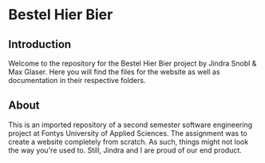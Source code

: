 # Bestel Hier Bier
## Introduction
Welcome to the repository for the Bestel Hier Bier project by Jindra Snobl & Max Glaser. Here you will find the files for the website as well as documentation in their respective folders.

## About
This is an imported repository of a second semester software engineering project at Fontys University of Applied Sciences. The assignment was to create a website completely from scratch. As such, things might not look the way you're used to. Still, Jindra and I are proud of our end product.

